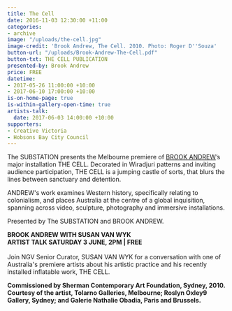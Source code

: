 ```yaml
---
title: The Cell
date: 2016-11-03 12:30:00 +11:00
categories:
- archive
image: "/uploads/the-cell.jpg"
image-credit: 'Brook Andrew, The Cell. 2010. Photo: Roger D''Souza'
button-url: "/uploads/Brook-Andrew-The-Cell.pdf"
button-txt: THE CELL PUBLICATION
presented-by: Brook Andrew
price: FREE
datetime:
- 2017-05-26 11:00:00 +10:00
- 2017-06-10 17:00:00 +10:00
is-on-home-page: true
is-within-gallery-open-time: true
artists-talk:
  date: 2017-06-03 14:00:00 +10:00
supporters:
- Creative Victoria
- Hobsons Bay City Council
---
```


The SUBSTATION presents the Melbourne premiere of [BROOK ANDREW](http://www.brookandrew.com)’s major installation THE CELL. Decorated in Wiradjuri patterns and inviting audience participation, THE CELL is a jumping castle of sorts, that blurs the lines between sanctuary and detention. 

ANDREW's work examines Western history, specifically relating to colonialism, and places Australia at the centre of a global inquisition, spanning across video, sculpture, photography and immersive installations.

Presented by The SUBSTATION and BROOK ANDREW.

**BROOK ANDREW WITH SUSAN VAN WYK** <BR>
**ARTIST TALK SATURDAY 3 JUNE, 2PM | FREE** <BR>
<BR>
Join NGV Senior Curator, SUSAN VAN WYK for a conversation with one of Australia's premiere artists about his artistic practice and his recently installed inflatable work, THE CELL. 

**Commissioned by Sherman Contemporary Art Foundation, Sydney, 2010.**<br>
**Courtesy of the artist, Tolarno Galleries, Melbourne; Roslyn Oxley9 Gallery, Sydney; and Galerie Nathalie Obadia, Paris and Brussels.**
